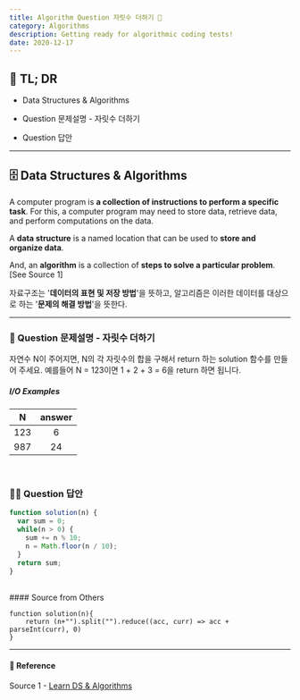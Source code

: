 ```yaml
---
title: Algorithm Question 자릿수 더하기 🧬
category: Algorithms
description: Getting ready for algorithmic coding tests!
date: 2020-12-17
---
```


## 🤦 TL; DR

- Data Structures & Algorithms
  
- Question 문제설명 - 자릿수 더하기
  
- Question 답안

---

## 🗄️ Data Structures & Algorithms

A computer program is **a collection of instructions to perform a specific task**. For this, a computer program may need to store data, retrieve data, and perform computations on the data.

A **data structure** is a named location that can be used to **store and organize data**. 

And, an **algorithm** is a collection of **steps to solve a particular problem**. \[See Source 1]

자료구조는 '**데이터의 표현 및 저장 방법**'을 뜻하고, 알고리즘은 이러한 데이터를 대상으로 하는 '**문제의 해결 방법**'을 뜻한다.

---

### 👀 Question 문제설명 - 자릿수 더하기

자연수 N이 주어지면, N의 각 자릿수의 합을 구해서 return 하는 solution 함수를 만들어 주세요.
예를들어 N = 123이면 1 + 2 + 3 = 6을 return 하면 됩니다.

##### I/O Examples

| N    | answer |
| :----: | :------: |
| 123  | 6      |
| 987  | 24     |

<br>

### 👨‍💻 Question 답안

```javascript
function solution(n) {
  var sum = 0;
  while(n > 0) {
    sum += n % 10;
    n = Math.floor(n / 10);
  }
  return sum;
}
```
<br>
#### Source from Others

```
function solution(n){
    return (n+"").split("").reduce((acc, curr) => acc + parseInt(curr), 0)
}
```
---
#### 🔗 Reference
Source 1 - [Learn DS & Algorithms](https://www.programiz.com/dsa)
